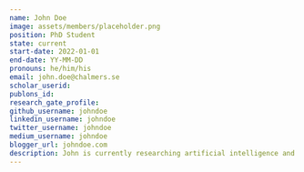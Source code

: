 ```yaml
---
name: John Doe
image: assets/members/placeholder.png
position: PhD Student
state: current
start-date: 2022-01-01
end-date: YY-MM-DD
pronouns: he/him/his
email: john.doe@chalmers.se
scholar_userid:
publons_id:
research_gate_profile:
github_username: johndoe
linkedin_username: johndoe
twitter_username: johndoe
medium_username: johndoe
blogger_url: johndoe.com
description: John is currently researching artificial intelligence and its applications in environmental science. They are passionate about developing sustainable technology solutions.
---
```

